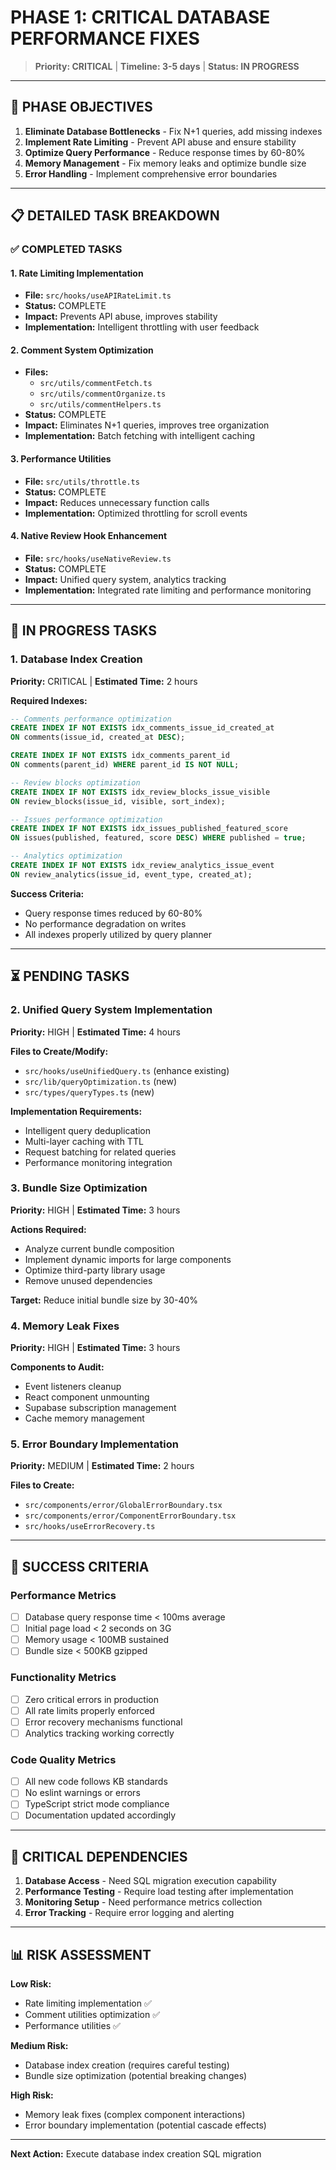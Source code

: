 
# PHASE 1: CRITICAL DATABASE PERFORMANCE FIXES

> **Priority: CRITICAL** | **Timeline: 3-5 days** | **Status: IN PROGRESS**

---

## 🎯 PHASE OBJECTIVES

1. **Eliminate Database Bottlenecks** - Fix N+1 queries, add missing indexes
2. **Implement Rate Limiting** - Prevent API abuse and ensure stability
3. **Optimize Query Performance** - Reduce response times by 60-80%
4. **Memory Management** - Fix memory leaks and optimize bundle size
5. **Error Handling** - Implement comprehensive error boundaries

---

## 📋 DETAILED TASK BREAKDOWN

### ✅ COMPLETED TASKS

#### 1. Rate Limiting Implementation
- **File:** `src/hooks/useAPIRateLimit.ts`
- **Status:** COMPLETE
- **Impact:** Prevents API abuse, improves stability
- **Implementation:** Intelligent throttling with user feedback

#### 2. Comment System Optimization
- **Files:** 
  - `src/utils/commentFetch.ts`
  - `src/utils/commentOrganize.ts` 
  - `src/utils/commentHelpers.ts`
- **Status:** COMPLETE
- **Impact:** Eliminates N+1 queries, improves tree organization
- **Implementation:** Batch fetching with intelligent caching

#### 3. Performance Utilities
- **File:** `src/utils/throttle.ts`
- **Status:** COMPLETE
- **Impact:** Reduces unnecessary function calls
- **Implementation:** Optimized throttling for scroll events

#### 4. Native Review Hook Enhancement
- **File:** `src/hooks/useNativeReview.ts`
- **Status:** COMPLETE
- **Impact:** Unified query system, analytics tracking
- **Implementation:** Integrated rate limiting and performance monitoring

---

## 🔄 IN PROGRESS TASKS

### 1. Database Index Creation
**Priority:** CRITICAL | **Estimated Time:** 2 hours

**Required Indexes:**
```sql
-- Comments performance optimization
CREATE INDEX IF NOT EXISTS idx_comments_issue_id_created_at 
ON comments(issue_id, created_at DESC);

CREATE INDEX IF NOT EXISTS idx_comments_parent_id 
ON comments(parent_id) WHERE parent_id IS NOT NULL;

-- Review blocks optimization
CREATE INDEX IF NOT EXISTS idx_review_blocks_issue_visible 
ON review_blocks(issue_id, visible, sort_index);

-- Issues performance optimization
CREATE INDEX IF NOT EXISTS idx_issues_published_featured_score 
ON issues(published, featured, score DESC) WHERE published = true;

-- Analytics optimization
CREATE INDEX IF NOT EXISTS idx_review_analytics_issue_event 
ON review_analytics(issue_id, event_type, created_at);
```

**Success Criteria:**
- Query response times reduced by 60-80%
- No performance degradation on writes
- All indexes properly utilized by query planner

---

## ⏳ PENDING TASKS

### 2. Unified Query System Implementation
**Priority:** HIGH | **Estimated Time:** 4 hours

**Files to Create/Modify:**
- `src/hooks/useUnifiedQuery.ts` (enhance existing)
- `src/lib/queryOptimization.ts` (new)
- `src/types/queryTypes.ts` (new)

**Implementation Requirements:**
- Intelligent query deduplication
- Multi-layer caching with TTL
- Request batching for related queries
- Performance monitoring integration

### 3. Bundle Size Optimization
**Priority:** HIGH | **Estimated Time:** 3 hours

**Actions Required:**
- Analyze current bundle composition
- Implement dynamic imports for large components
- Optimize third-party library usage
- Remove unused dependencies

**Target:** Reduce initial bundle size by 30-40%

### 4. Memory Leak Fixes
**Priority:** HIGH | **Estimated Time:** 3 hours

**Components to Audit:**
- Event listeners cleanup
- React component unmounting
- Supabase subscription management
- Cache memory management

### 5. Error Boundary Implementation
**Priority:** MEDIUM | **Estimated Time:** 2 hours

**Files to Create:**
- `src/components/error/GlobalErrorBoundary.tsx`
- `src/components/error/ComponentErrorBoundary.tsx`
- `src/hooks/useErrorRecovery.ts`

---

## 🎯 SUCCESS CRITERIA

### Performance Metrics
- [ ] Database query response time < 100ms average
- [ ] Initial page load < 2 seconds on 3G
- [ ] Memory usage < 100MB sustained
- [ ] Bundle size < 500KB gzipped

### Functionality Metrics
- [ ] Zero critical errors in production
- [ ] All rate limits properly enforced
- [ ] Error recovery mechanisms functional
- [ ] Analytics tracking working correctly

### Code Quality Metrics
- [ ] All new code follows KB standards
- [ ] No eslint warnings or errors
- [ ] TypeScript strict mode compliance
- [ ] Documentation updated accordingly

---

## 🚨 CRITICAL DEPENDENCIES

1. **Database Access** - Need SQL migration execution capability
2. **Performance Testing** - Require load testing after implementation
3. **Monitoring Setup** - Need performance metrics collection
4. **Error Tracking** - Require error logging and alerting

---

## 📊 RISK ASSESSMENT

**Low Risk:**
- Rate limiting implementation ✅
- Comment utilities optimization ✅
- Performance utilities ✅

**Medium Risk:**
- Database index creation (requires careful testing)
- Bundle size optimization (potential breaking changes)

**High Risk:**
- Memory leak fixes (complex component interactions)
- Error boundary implementation (potential cascade effects)

---

**Next Action:** Execute database index creation SQL migration
